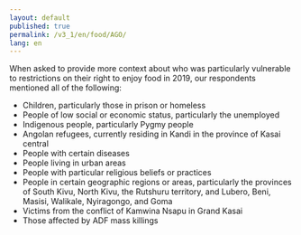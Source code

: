 ```yaml
---
layout: default
published: true
permalink: /v3_1/en/food/AGO/
lang: en
---
```


When asked to provide more context about who was particularly vulnerable to restrictions on their right to enjoy food in 2019, our respondents mentioned all of the following:

-	Children, particularly those in prison or homeless
-	People of low social or economic status, particularly the unemployed
-	Indigenous people, particularly Pygmy people
-	Angolan refugees, currently residing in Kandi in the province of Kasai central
-	People with certain diseases
-	People living in urban areas
-	People with particular religious beliefs or practices
-	People in certain geographic regions or areas, particularly the provinces of South Kivu, North Kivu, the Rutshuru territory, and Lubero, Beni, Masisi, Walikale, Nyiragongo, and Goma
-	Victims from the conflict of Kamwina Nsapu in Grand Kasai
-	Those affected by ADF mass killings